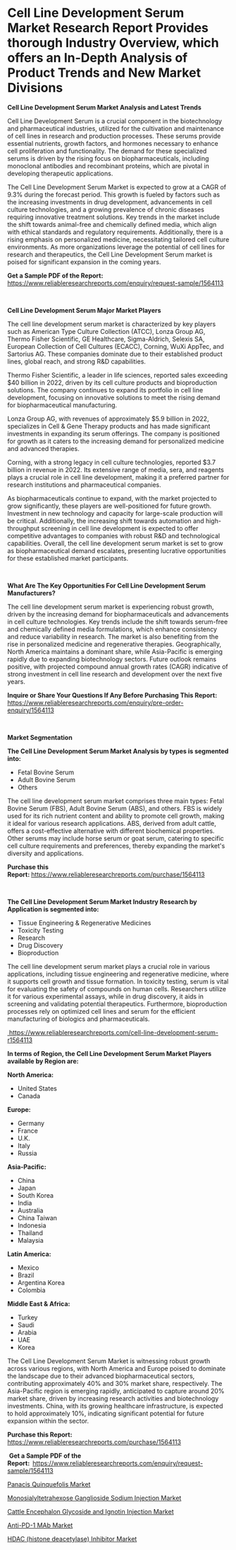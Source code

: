 <p><h1>Cell Line Development Serum Market Research Report Provides thorough Industry Overview, which offers an In-Depth Analysis of Product Trends and New Market Divisions</h1></p><p><strong>Cell Line Development Serum Market Analysis and Latest Trends</strong></p>
<p><p>Cell Line Development Serum is a crucial component in the biotechnology and pharmaceutical industries, utilized for the cultivation and maintenance of cell lines in research and production processes. These serums provide essential nutrients, growth factors, and hormones necessary to enhance cell proliferation and functionality. The demand for these specialized serums is driven by the rising focus on biopharmaceuticals, including monoclonal antibodies and recombinant proteins, which are pivotal in developing therapeutic applications.</p><p>The Cell Line Development Serum Market is expected to grow at a CAGR of 9.3% during the forecast period. This growth is fueled by factors such as the increasing investments in drug development, advancements in cell culture technologies, and a growing prevalence of chronic diseases requiring innovative treatment solutions. Key trends in the market include the shift towards animal-free and chemically defined media, which align with ethical standards and regulatory requirements. Additionally, there is a rising emphasis on personalized medicine, necessitating tailored cell culture environments. As more organizations leverage the potential of cell lines for research and therapeutics, the Cell Line Development Serum market is poised for significant expansion in the coming years.</p></p>
<p><strong>Get a Sample PDF of the Report:&nbsp;</strong> <a href="https://www.reliableresearchreports.com/enquiry/request-sample/1564113?utm_campaign=123&utm_medium=2&utm_source=Github&utm_content=ia&utm_term=09032025&utm_id=cell-line-development-serum">https://www.reliableresearchreports.com/enquiry/request-sample/1564113</a></p>
<p>&nbsp;</p>
<p><strong>Cell Line Development Serum Major Market Players</strong></p>
<p><p>The cell line development serum market is characterized by key players such as American Type Culture Collection (ATCC), Lonza Group AG, Thermo Fisher Scientific, GE Healthcare, Sigma-Aldrich, Selexis SA, European Collection of Cell Cultures (ECACC), Corning, WuXi AppTec, and Sartorius AG. These companies dominate due to their established product lines, global reach, and strong R&D capabilities.</p><p>Thermo Fisher Scientific, a leader in life sciences, reported sales exceeding $40 billion in 2022, driven by its cell culture products and bioproduction solutions. The company continues to expand its portfolio in cell line development, focusing on innovative solutions to meet the rising demand for biopharmaceutical manufacturing.</p><p>Lonza Group AG, with revenues of approximately $5.9 billion in 2022, specializes in Cell & Gene Therapy products and has made significant investments in expanding its serum offerings. The company is positioned for growth as it caters to the increasing demand for personalized medicine and advanced therapies.</p><p>Corning, with a strong legacy in cell culture technologies, reported $3.7 billion in revenue in 2022. Its extensive range of media, sera, and reagents plays a crucial role in cell line development, making it a preferred partner for research institutions and pharmaceutical companies.</p><p>As biopharmaceuticals continue to expand, with the market projected to grow significantly, these players are well-positioned for future growth. Investment in new technology and capacity for large-scale production will be critical. Additionally, the increasing shift towards automation and high-throughput screening in cell line development is expected to offer competitive advantages to companies with robust R&D and technological capabilities. Overall, the cell line development serum market is set to grow as biopharmaceutical demand escalates, presenting lucrative opportunities for these established market participants.</p></p>
<p>&nbsp;</p>
<p><strong>What Are The Key Opportunities For Cell Line Development Serum Manufacturers?</strong></p>
<p><p>The cell line development serum market is experiencing robust growth, driven by the increasing demand for biopharmaceuticals and advancements in cell culture technologies. Key trends include the shift towards serum-free and chemically defined media formulations, which enhance consistency and reduce variability in research. The market is also benefiting from the rise in personalized medicine and regenerative therapies. Geographically, North America maintains a dominant share, while Asia-Pacific is emerging rapidly due to expanding biotechnology sectors. Future outlook remains positive, with projected compound annual growth rates (CAGR) indicative of strong investment in cell line research and development over the next five years.</p></p>
<p><strong>Inquire or Share Your Questions If Any Before Purchasing This Report:</strong> <a href="https://www.reliableresearchreports.com/enquiry/pre-order-enquiry/1564113?utm_campaign=123&utm_medium=2&utm_source=Github&utm_content=ia&utm_term=09032025&utm_id=cell-line-development-serum">https://www.reliableresearchreports.com/enquiry/pre-order-enquiry/1564113</a></p>
<p>&nbsp;</p>
<p><strong>Market Segmentation</strong></p>
<p><strong>The Cell Line Development Serum Market Analysis by types is segmented into:</strong></p>
<p><ul><li>Fetal Bovine Serum</li><li>Adult Bovine Serum</li><li>Others</li></ul></p>
<p><p>The cell line development serum market comprises three main types: Fetal Bovine Serum (FBS), Adult Bovine Serum (ABS), and others. FBS is widely used for its rich nutrient content and ability to promote cell growth, making it ideal for various research applications. ABS, derived from adult cattle, offers a cost-effective alternative with different biochemical properties. Other serums may include horse serum or goat serum, catering to specific cell culture requirements and preferences, thereby expanding the market's diversity and applications.</p></p>
<p><strong>Purchase this Report:&nbsp;</strong><a href="https://www.reliableresearchreports.com/purchase/1564113?utm_campaign=123&utm_medium=2&utm_source=Github&utm_content=ia&utm_term=09032025&utm_id=cell-line-development-serum">https://www.reliableresearchreports.com/purchase/1564113</a></p>
<p>&nbsp;</p>
<p><strong>The Cell Line Development Serum Market Industry Research by Application is segmented into:</strong></p>
<p><ul><li>Tissue Engineering & Regenerative Medicines</li><li>Toxicity Testing</li><li>Research</li><li>Drug Discovery</li><li>Bioproduction</li></ul></p>
<p><p>The cell line development serum market plays a crucial role in various applications, including tissue engineering and regenerative medicine, where it supports cell growth and tissue formation. In toxicity testing, serum is vital for evaluating the safety of compounds on human cells. Researchers utilize it for various experimental assays, while in drug discovery, it aids in screening and validating potential therapeutics. Furthermore, bioproduction processes rely on optimized cell lines and serum for the efficient manufacturing of biologics and pharmaceuticals.</p></p>
<p><a href="https://www.reliableresearchreports.com/cell-line-development-serum-r1564113?utm_campaign=123&utm_medium=2&utm_source=Github&utm_content=ia&utm_term=09032025&utm_id=cell-line-development-serum">&nbsp;https://www.reliableresearchreports.com/cell-line-development-serum-r1564113</a></p>
<p><strong>In terms of Region, the Cell Line Development Serum Market Players available by Region are:</strong></p>
<p>
    <p> <strong> North America: </strong>
        <ul>
            <li>United States</li>
            <li>Canada</li>
        </ul>
        </p> 
    <p> <strong> Europe: </strong>
        <ul>
            <li>Germany</li>
            <li>France</li>
            <li>U.K.</li>
            <li>Italy</li>
            <li>Russia</li>
        </ul>
        </p> 
    <p> <strong> Asia-Pacific: </strong>
        <ul>
            <li>China</li>
            <li>Japan</li>
            <li>South Korea</li>
            <li>India</li>
            <li>Australia</li>
            <li>China Taiwan</li>
            <li>Indonesia</li>
            <li>Thailand</li>
            <li>Malaysia</li>
        </ul>
        </p> 
    <p> <strong> Latin America: </strong>
        <ul>
            <li>Mexico</li>
            <li>Brazil</li>
            <li>Argentina Korea</li>
            <li>Colombia</li>
        </ul>
        </p> 
    <p> <strong> Middle East & Africa: </strong>
        <ul>
            <li>Turkey</li>
            <li>Saudi</li>
            <li>Arabia</li>
            <li>UAE</li>
            <li>Korea</li>
        </ul>
    </p>
    </p>
<p><p>The Cell Line Development Serum Market is witnessing robust growth across various regions, with North America and Europe poised to dominate the landscape due to their advanced biopharmaceutical sectors, contributing approximately 40% and 30% market share, respectively. The Asia-Pacific region is emerging rapidly, anticipated to capture around 20% market share, driven by increasing research activities and biotechnology investments. China, with its growing healthcare infrastructure, is expected to hold approximately 10%, indicating significant potential for future expansion within the sector.</p></p>
<p><strong>Purchase this Report: </strong><a href="https://www.reliableresearchreports.com/purchase/1564113?utm_campaign=123&utm_medium=2&utm_source=Github&utm_content=ia&utm_term=09032025&utm_id=cell-line-development-serum">https://www.reliableresearchreports.com/purchase/1564113</a></p>
<p>&nbsp;<strong>Get a Sample PDF of the Report:&nbsp;&nbsp;</strong><a href="https://www.reliableresearchreports.com/enquiry/request-sample/1564113?utm_campaign=123&utm_medium=2&utm_source=Github&utm_content=ia&utm_term=09032025&utm_id=cell-line-development-serum">https://www.reliableresearchreports.com/enquiry/request-sample/1564113</a></p>
<p><strong></strong></p>
<p><p><a href="https://github.com/hartsockdonnette82/Market-Research-Report-List-1/blob/main/panacis-quinquefolis-market.md?utm_campaign=123&utm_medium=2&utm_source=Github&utm_content=ia&utm_term=09032025&utm_id=cell-line-development-serum">Panacis Quinquefolis Market</a></p><p><a href="https://github.com/akaalahk/Market-Research-Report-List-1/blob/main/monosialyltetrahexose-ganglioside-sodium-injection-market.md?utm_campaign=123&utm_medium=2&utm_source=Github&utm_content=ia&utm_term=09032025&utm_id=cell-line-development-serum">Monosialyltetrahexose Ganglioside Sodium Injection Market</a></p><p><a href="https://github.com/penglatilles/Market-Research-Report-List-1/blob/main/cattle-encephalon-glycoside-and-ignotin-injection-market.md?utm_campaign=123&utm_medium=2&utm_source=Github&utm_content=ia&utm_term=09032025&utm_id=cell-line-development-serum">Cattle Encephalon Glycoside and Ignotin Injection Market</a></p><p><a href="https://github.com/ternainglin/Market-Research-Report-List-1/blob/main/anti-pd-1-mab-market.md?utm_campaign=123&utm_medium=2&utm_source=Github&utm_content=ia&utm_term=09032025&utm_id=cell-line-development-serum">Anti-PD-1 MAb Market</a></p><p><a href="https://github.com/saaindosya/Market-Research-Report-List-1/blob/main/hdac-histone-deacetylase-inhibitor-market.md?utm_campaign=123&utm_medium=2&utm_source=Github&utm_content=ia&utm_term=09032025&utm_id=cell-line-development-serum">HDAC (histone deacetylase) Inhibitor Market</a></p></p>